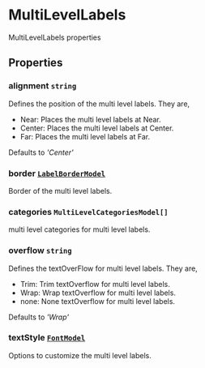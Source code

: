 # MultiLevelLabels

MultiLevelLabels properties

## Properties

### alignment `string`

Defines the position of the multi level labels. They are,
* Near: Places the multi level labels at Near.
* Center: Places the multi level labels at Center.
* Far: Places the multi level labels at Far.

Defaults to *'Center'*

### border [`LabelBorderModel`](./api-labelBorderModel.html)

Border of the multi level labels.

### categories `MultiLevelCategoriesModel[]`

multi level categories for multi level labels.

### overflow `string`

Defines the textOverFlow for multi level labels. They are,
* Trim: Trim textOverflow for multi level labels.
* Wrap: Wrap textOverflow for multi level labels.
* none: None textOverflow for multi level labels.

Defaults to *'Wrap'*

### textStyle [`FontModel`](./api-fontModel.html)

Options to customize the multi level labels.
